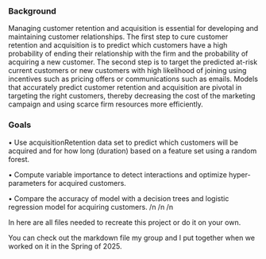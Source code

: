 ### Background
Managing customer retention and acquisition is essential for developing and maintaining customer relationships. The first step to cure customer retention and acquisition is to predict which customers have a high probability of ending their relationship with the firm and the probability of acquiring a new customer. The second step is to target the predicted at-risk current customers or new customers with high likelihood of joining using incentives such as pricing offers or communications such as emails. Models that accurately predict customer retention and acquisition are pivotal in targeting the right customers, thereby decreasing the cost of the marketing campaign and using scarce firm resources more efficiently.

### Goals
• Use acquisitionRetention data set to predict which customers will be acquired and for how long (duration) based on a feature set using a random forest.

• Compute variable importance to detect interactions and optimize hyper- parameters for acquired customers.

• Compare the accuracy of model with a decision trees and logistic regression model for acquiring customers.
/n
/n
/n



In here are all files needed to recreate this project or do it on your own.

You can check out the markdown file my group and I put together when we worked on it in the Spring of 2025.
